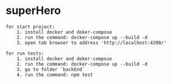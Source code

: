 # superHero
    for start project:
        1. install docker and doker-compose
        2. run the command: docker-compose up --build -d 
        3. open tab browser to address 'http://localhost:4200/'
        
    for run tests:
        1. install docker and doker-compose
        2. run the command: docker-compose up --build -d
        3. go to folder `backEnd`
        4. run the command: npm test
    
